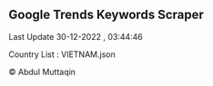 

## Google Trends Keywords Scraper 
 
Last Update 30-12-2022 , 03:44:46

Country List :
VIETNAM.json



© Abdul Muttaqin 
